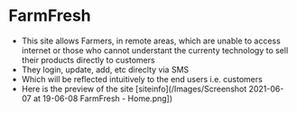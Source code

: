 # FarmFresh
* This site allows Farmers, in remote areas, which are unable to access internet or those who cannot understant the currenty technology to sell their products directly to customers
* They login, update, add, etc direclty via SMS
* Which will be reflected intuitively to the end users i.e. customers
* Here is the preview of the site
[siteinfo](/Images/Screenshot 2021-06-07 at 19-06-08 FarmFresh - Home.png])